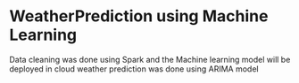 # WeatherPrediction using Machine Learning

Data cleaning was done using Spark and the Machine learning model will be deployed in cloud
weather prediction was done using ARIMA model 
